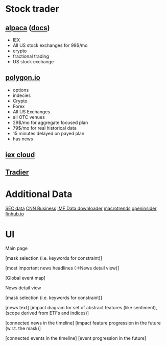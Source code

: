 # Stock trader


## [alpaca](https://alpaca.markets/) ([docs](https://alpaca.markets/docs/broker/get-started/))
- IEX
- All US stock exchanges for 99$/mo
- crypto
- fractional trading
- US stock exchange

## [polygon.io](https://polygon.io/docs/stocks/getting-started)
- options
- indecies
- Crypto
- Forex
- All US Exchanges
- all OTC venues
- 29$/mo for aggregate focused plan
- 79$/mo for real historical data
- 15 minutes delayed on payed plan
- has news


## [iex cloud](https://iexcloud.io/)

## [Tradier](https://documentation.tradier.com/brokerage-api/trading/getting-started)


# Additional Data

[SEC data](https://www.sec.gov/edgar/sec-api-documentation)
[CNN Business](https://edition.cnn.com/markets)
[IMF Data downloader](https://data.imf.org/?sk=388DFA60-1D26-4ADE-B505-A05A558D9A42&sId=1479329334655)
[macrotrends](https://www.macrotrends.net/)
[openinsider](http://openinsider.com/)
[finhub.io](https://finnhub.io/)


# UI

Main page


[mask selection (i.e. keywords for constraint)]

[most important news headlines (->News detail view)]

[Global event map]



News detail view


[mask selection (i.e. keywords for constraint)]

[news text] [impact diagram for set of abstract features (like sentiment), (scope derived from ETFs and indices)]

[connected news in the timeline] [impact feature progression in the future (w.r.t. the mask)]

[connected events in the timeline] [event progression in the future]